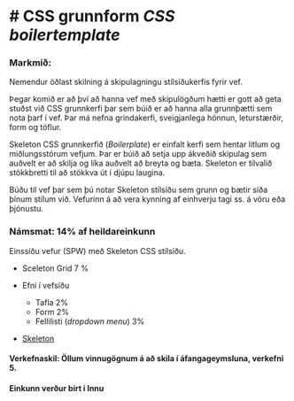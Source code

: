# # CSS grunnform _CSS boilertemplate_

### Markmið:
Nemendur öðlast skilning á skipulagningu stílsíðukerfis fyrir vef.

Þegar komið er að því að hanna vef með skipulögðum hætti er gott að geta stuðst við CSS grunnkerfi þar sem búið er að hanna alla grunnþætti sem nota þarf í vef. Þar má nefna grindakerfi, sveigjanlega hönnun, leturstærðir, form og töflur. 

Skeleton CSS grunnkerfið (_Boilerplate_) er einfalt kerfi sem hentar litlum og miðlungsstórum vefjum. Þar er búið að setja upp ákveðið skipulag sem auðvelt er að skilja og líka auðvelt að breyta og bæta. Skeleton er tilvalið stökkbretti til að stökkva út í djúpu laugina.

Búðu til vef þar sem þú notar Skeleton stílsíðu sem grunn og bætir síða þínum stílum við.  Vefurinn á að vera kynning af einhverju tagi ss. á vöru eða þjónustu.

### Námsmat:  14% af heildareinkunn

Einssíðu vefur (SPW) með  Skeleton CSS stílsíðu. 

* Sceleton Grid	7 %
* Efni í vefsíðu
  * Tafla	2%
  * Form	2%
  * Fellilisti (_dropdown menu_)	3% 

* [Skeleton](https://getskeleton.com)

#### Verkefnaskil: Öllum vinnugögnum á að skila í áfangageymsluna, verkefni 5. 

#### Einkunn verður birt í Innu
